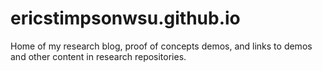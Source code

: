# ericstimpsonwsu.github.io
Home of my research blog, proof of concepts demos, and links to demos and other content in research repositories.
